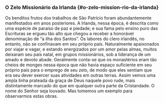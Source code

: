 ### O Zelo Missionário da Irlanda {#o-zelo-mission-rio-da-irlanda}

Os benditos frutos dos trabalhos de São Patrício foram abundantemente manifestados em anos posteriores. A Irlanda, nessa época, é descrita como uma espécie de paraíso de paz e piedade; e sua fama pelo ensino puro das Escrituras se ergueu tão alto que chegou a receber a honorável denominação de “a ilha dos Santos”. Os labores do clero irlandês, no entanto, não se confinavam em seu próprio país. Naturalmente apaixonados por viajar e vagar, e estando energizados por um amor pelas almas, muitos deixaram seu país natal, em grupos missionários, sob a liderança de um amado e devoto abade. Geralmente conta-se que os monastérios eram tão cheios de monges nessa época que não havia espaço suficiente em seu próprio país para o emprego de seu zelo, de modo que eles sentiam que era seu dever exercer suas atividades em outras terras. Assim vemos uma ampla linha prateada da graça de Deus naquele povo rude, mais distintamente marcado do que em qualquer outra parte da Cristandade. O nome do Senhor seja louvado. Mas tomemos um exemplo para observarmos estas obras.